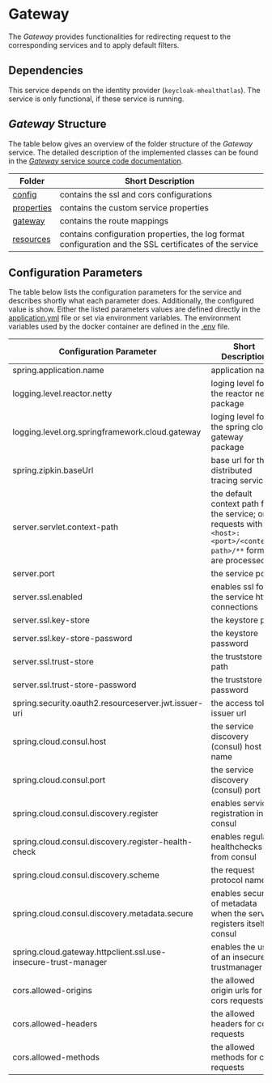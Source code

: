 # Gateway

The *Gateway* provides functionalities for redirecting request to the corresponding services and to apply default filters.

## Dependencies

This service depends on the identity provider (`keycloak-mhealthatlas`). The service is only functional, if these service is running.

## *Gateway* Structure

The table below gives an overview of the folder structure of the *Gateway* service. The detailed description of the implemented classes can be found in the [*Gateway* service source code documentation](../Documentation/Gateway/apidocs/index.html).

| Folder | Short Description |
| ----   |     ----          |
| [config](src/main/java/com/mhealthatlas/gateway/config) | contains the ssl and cors configurations |
| [properties](src/main/java/com/mhealthatlas/gateway/properties) | contains the custom service properties |
| [gateway](src/main/java/com/mhealthatlas/gateway/GatewayApplication.java) | contains the route mappings |
| [resources](src/main/resources/) | contains configuration properties, the log format configuration and the SSL certificates of the service |

## Configuration Parameters

The table below lists the configuration parameters for the service and describes shortly what each parameter does. Additionally, the configured value is show. Either the listed parameters values are defined directly in the [application.yml](src/main/resources/application.yml) file or set via environment variables. The environment variables used by the docker container are defined in the [.env](.env) file.

| Configuration Parameter | Short Description | Value |
|        ----             |      ----         |  ---- |
| spring.application.name | application name |  mhealthatlas-gateway |
| logging.level.reactor.netty | loging level for the reactor netty package | INFO |
| logging.level.org.springframework.cloud.gateway | loging level for the spring cloud gateway package | DEBUG |
| spring.zipkin.baseUrl | base url for the distributed tracing service | <http://jaeger:9411> |
| server.servlet.context-path | the default context path for the service; only requests with the `<host>:<port>/<context-path>/**` format are processed | /mhealthatlas/ |
| server.port | the service port  | 5555 |
| server.ssl.enabled | enables ssl for the service http connections | true |
| server.ssl.key-store | the keystore path | classpath:ssl/keystore.jks |
| server.ssl.key-store-password | the keystore password | mEd@3[-] |
| server.ssl.trust-store | the truststore path | classpath:ssl/truststore.jks |
| server.ssl.trust-store-password | the truststore password | mEd@3[-] |
| spring.security.oauth2.resourceserver.jwt.issuer-uri | the access token issuer url | <https://keycloak-proxy:5506/auth/realms/MHealthAtlas> |
| spring.cloud.consul.host | the service discovery (consul) host name | consul1 |
| spring.cloud.consul.port | the service discovery (consul) port | 8500 |
| spring.cloud.consul.discovery.register | enables service registration in consul | false |
| spring.cloud.consul.discovery.register-health-check | enables regular healthchecks from consul | false |
| spring.cloud.consul.discovery.scheme | the request protocol name | https |
| spring.cloud.consul.discovery.metadata.secure | enables securing of metadata when the service registers itself by consul | true |
| spring.cloud.gateway.httpclient.ssl.use-insecure-trust-manager | enables the use of an insecure trustmanager | true |
| cors.allowed-origins | the allowed origin urls for cors requests | [<https://mhealthatlas:5556>] |
| cors.allowed-headers | the allowed headers for cors requests | [authorization, content-type] |
| cors.allowed-methods | the allowed methods for cors requests | [GET, POST, DELETE] |
